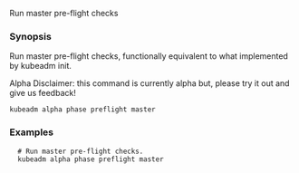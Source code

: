 
Run master pre-flight checks

### Synopsis


Run master pre-flight checks, functionally equivalent to what implemented by kubeadm init. 

Alpha Disclaimer: this command is currently alpha but, please try it out and give us feedback!

```
kubeadm alpha phase preflight master
```

### Examples

```
  # Run master pre-flight checks.
  kubeadm alpha phase preflight master
```

